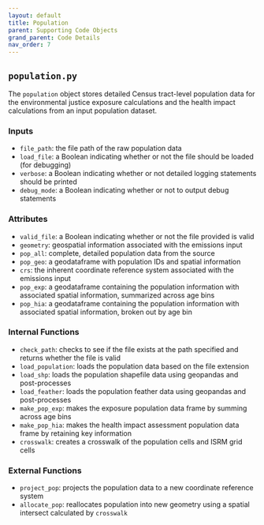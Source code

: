 ```yaml
---
layout: default
title: Population
parent: Supporting Code Objects
grand_parent: Code Details
nav_order: 7
---
```


## `population.py` 
The `population` object stores detailed Census tract-level population data for the environmental justice exposure calculations and the health impact calculations from an input population dataset.

### Inputs
* `file_path`: the file path of the raw population data
* `load_file`: a Boolean indicating whether or not the file should be loaded (for debugging)
* `verbose`: a Boolean indicating whether or not detailed logging statements should be printed
* `debug_mode`: a Boolean indicating whether or not to output debug statements

### Attributes
* `valid_file`: a Boolean indicating whether or not the file provided is valid
* `geometry`: geospatial information associated with the emissions input
* `pop_all`: complete, detailed population data from the source
* `pop_geo`: a geodataframe with population IDs and spatial information
* `crs`: the inherent coordinate reference system associated with the emissions input
* `pop_exp`: a geodataframe containing the population information with associated spatial information, summarized across age bins
* `pop_hia`: a geodataframe containing the population information with associated spatial information, broken out by age bin

### Internal Functions
* `check_path`: checks to see if the file exists at the path specified and returns whether the file is valid
* `load_population`: loads the population data based on the file extension
* `load_shp`: loads the population shapefile data using geopandas and post-processes
* `load_feather`: loads the population feather data using geopandas and post-processes
* `make_pop_exp`: makes the exposure population data frame by summing across age bins
* `make_pop_hia`: makes the health impact assessment population data frame by retaining key information
* `crosswalk`:  creates a crosswalk of the population cells and ISRM grid cells

### External Functions
* `project_pop`: projects the population data to a new coordinate reference system
* `allocate_pop`: reallocates population into new geometry using a spatial intersect calculated by `crosswalk`

